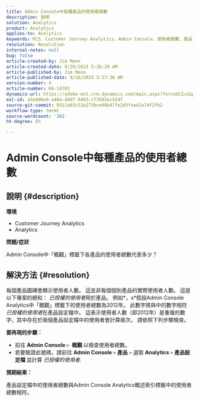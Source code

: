 ```yaml
---
title: Admin Console中每種產品的使用者總數
description: 說明
solution: Analytics
product: Analytics
applies-to: Analytics
keywords: KCS、Customer Journey Analytics、Admin Console、使用者總數、產品、Adobe Analytics
resolution: Resolution
internal-notes: null
bug: false
article-created-by: Jim Menn
article-created-date: 9/26/2023 5:26:29 AM
article-published-by: Jim Menn
article-published-date: 9/26/2023 5:27:30 AM
version-number: 4
article-number: KA-14703
dynamics-url: https://adobe-ent.crm.dynamics.com/main.aspx?forceUCI=1&pagetype=entityrecord&etn=knowledgearticle&id=e8578c3b-2d5c-ee11-be6f-6045bd006268
exl-id: a5a9d6e8-a40a-49df-9403-cf3502ec524f
source-git-commit: 0311a02c52a273bce96b47fe2d3fea41a74f2fb2
workflow-type: tm+mt
source-wordcount: '201'
ht-degree: 6%

---
```


# Admin Console中每種產品的使用者總數

## 說明 {#description}


<b>環境</b>

- Customer Journey Analytics
- Analytics




<b>問題/症狀</b>

Admin Console中「概觀」標籤下各產品的使用者總數代表多少？




## 解決方法 {#resolution}


每個產品圖磚會顯示使用者人數。 這並非每個個別產品的實際使用者人數。 這是以下專案的總和： *已授權的使用者*&#x200B;用於產品。 例如*，s*假設Admin Console Analytics中「概觀」標籤下的使用者總數為2012年。 此數字將與中的數字相符 *已授權的使用者*&#x200B;在產品設定檔中。 這表示使用者人數（即2012年）是重複的數字，其中存在於兩個產品設定檔中的使用者會計算兩次。 請依照下列步驟檢查。

<b>要再現的步驟：</b>

- 前往 <b>Admin Console </b>`>` <b> 概觀 </b>以檢查使用者總數。
- 若要驗證此號碼，請前往 <b>Admin Console </b>`>`  <b>產品</b> `>`  選取 <b>Analytics </b>`>`  <b>產品設定檔 </b>並計算 *已授權的使用者*.




<b>預期結果：</b>

產品設定檔中的使用者總數與Admin Console Analytics概述索引標籤中的使用者總數相符。
